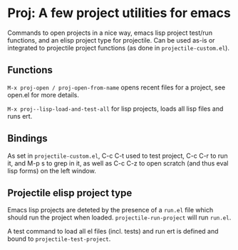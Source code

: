 # Proj: A few project utilities for emacs

Commands to open projects in a nice way, emacs lisp project test/run functions, and an elisp project type for projectile. Can be used as-is or integrated to projectile project functions (as done in ``projectile-custom.el``).

## Functions
``M-x proj-open / proj-open-from-name`` opens recent files for a project, see open.el for more details.

``M-x proj--lisp-load-and-test-all`` for lisp projects, loads all lisp files and runs ert.

## Bindings
As set in ``projectile-custom.el``, C-c C-t used to test project, C-c C-r to run it, and M-p s to grep in it, as well as C-c C-z to open scratch (and thus eval lisp forms) on the left window.

## Projectile elisp project type
Emacs lisp projects are deteted by the presence of a ``run.el`` file which should run the project when loaded. ``projectile-run-project`` will run ``run.el``.

A test command to load all el files (incl. tests) and run ert is defined and bound to ``projectile-test-project``.

